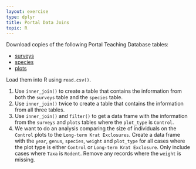 ```yaml
---
layout: exercise
type: dplyr
title: Portal Data Joins
topic: R
---
```


Download copies of the following Portal Teaching Database tables:

* [surveys](https://ndownloader.figshare.com/files/2292172)
* [species](https://ndownloader.figshare.com/files/3299483)
* [plots](https://ndownloader.figshare.com/files/3299474)

Load them into R using `read.csv()`.

1. Use `inner_join()` to create a table that contains the information from both
   the `surveys` table and the `species` table.
2. Use `inner_join()` twice to create a table that contains the information from
   all three tables.
3. Use `inner_join()` and `filter()` to get a data frame with the information
   from the `surveys` and `plots` tables where the `plot_type` is `Control`.
4. We want to do an analysis comparing the size of individuals on the `Control`
   plots to the `Long-term Krat Exclosures`. Create a data frame with the
   `year`, `genus`, `species`, `weight` and `plot_type` for all cases where the
   plot type is either `Control` or `Long-term Krat Exclosure`. Only include
   cases where `Taxa` is `Rodent`. Remove any records where the `weight` is
   missing.